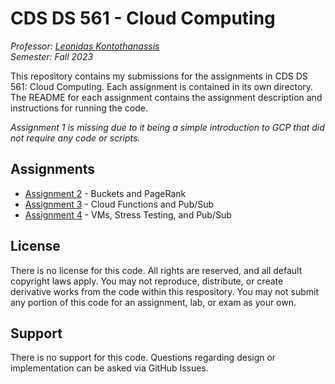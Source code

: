 # CDS DS 561 - Cloud Computing

_Professor: [Leonidas Kontothanassis](https://www.bu.edu/cds-faculty/profile/kthanasi/)  
Semester: Fall 2023_

This repository contains my submissions for the assignments in CDS DS 561: Cloud Computing. Each assignment is contained in its own directory. The README for each assignment contains the assignment description and instructions for running the code.

_Assignment 1 is missing due to it being a simple introduction to GCP that did not require any code or scripts._

## Assignments

- [Assignment 2](assignment-2/README.md) - Buckets and PageRank
- [Assignment 3](assignment-3/README.md) - Cloud Functions and Pub/Sub
- [Assignment 4](assignment-4/README.md) - VMs, Stress Testing, and Pub/Sub

## License

There is no license for this code. All rights are reserved, and all default copyright laws apply. You may not reproduce, distribute, or create derivative works from the code within this respository. You may not submit any portion of this code for an assignment, lab, or exam as your own.

## Support

There is no support for this code. Questions regarding design or implementation can be asked via GitHub Issues.
